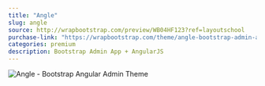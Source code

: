 ```yaml
---
title: "Angle"
slug: angle
source: http://wrapbootstrap.com/preview/WB04HF123?ref=layoutschool
purchase-link: "https://wrapbootstrap.com/theme/angle-bootstrap-admin-app-angularjs-WB04HF123?ref=layoutschool"
categories: premium
description: Bootstrap Admin App + AngularJS
---
```


<img src="http://sbootstrap.layoutschoolc.netdna-cdn.com/assets/img/premium/angle.jpg" class="img-responsive" alt="Angle - Bootstrap Angular Admin Theme">